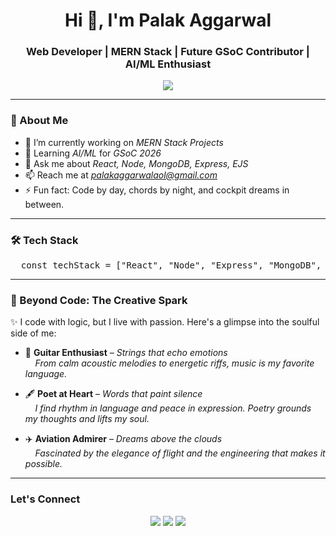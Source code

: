 <h1 align="center">Hi 👋, I'm Palak Aggarwal</h1>
<h3 align="center">Web Developer | MERN Stack | Future GSoC Contributor | AI/ML Enthusiast</h3>

<p align="center">
  <img src="https://readme-typing-svg.herokuapp.com/?lines=Full+Stack+Web+Developer;React.js+%7C+Node.js+%7C+MongoDB;Open+Source+Contributor;Lifelong+Learner&center=true&width=500&height=45">
</p>

---

### 🧠 About Me

- 🔭 I’m currently working on *MERN Stack Projects*
- 🌱 Learning *AI/ML* for *GSoC 2026*
- 💬 Ask me about *React, Node, MongoDB, Express, EJS*
- 📫 Reach me at *[palakaggarwalaol@gmail.com](mailto:palakaggarwalaol@gmail.com)*  
- ⚡ Fun fact: Code by day, chords by night, and cockpit dreams in between.

---

### 🛠 Tech Stack

<pre lang="markdown">  const techStack = ["React", "Node", "Express", "MongoDB", "JavaScript", "HTML", "CSS", "Git"];</pre>

---

### 💫 Beyond Code: The Creative Spark

✨ I code with logic, but I live with passion. Here's a glimpse into the soulful side of me:

- 🎸 **Guitar Enthusiast** – *Strings that echo emotions*  
&nbsp;&nbsp;&nbsp;&nbsp;*From calm acoustic melodies to energetic riffs, music is my favorite language.*

- 🖋️ **Poet at Heart** – *Words that paint silence*  
&nbsp;&nbsp;&nbsp;&nbsp;*I find rhythm in language and peace in expression. Poetry grounds my thoughts and lifts my soul.*

- ✈️ **Aviation Admirer** – *Dreams above the clouds*  
&nbsp;&nbsp;&nbsp;&nbsp;*Fascinated by the elegance of flight and the engineering that makes it possible.*

---

### Let's Connect

<p align="center"> <a href="https://www.linkedin.com/in/palak-aggarwal-77b645323"><img src="https://img.shields.io/badge/LinkedIn-blue?logo=linkedin&logoColor=white" /></a> <a href="mailto:palakaggarwalaol@gmail.com"><img src="https://img.shields.io/badge/Gmail-red?logo=gmail&logoColor=white" /></a> <a href="https://github.com/PalakAggarwal13"><img src="https://img.shields.io/badge/GitHub-000?logo=github&logoColor=white" /></a> </p>

